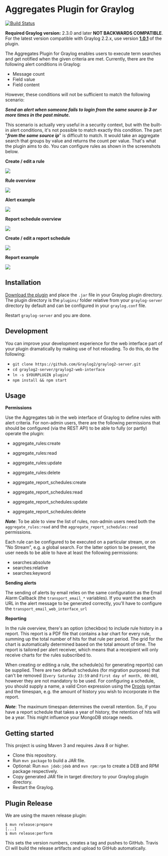 # Aggregates Plugin for Graylog

[![Build Status](https://travis-ci.org/cvtienhoven/graylog-plugin-aggregates.svg?branch=master)](https://travis-ci.org/cvtienhoven/graylog-plugin-aggregates)

**Required Graylog version:** 2.3.0 and later **NOT BACKWARDS COMPATIBLE**. For the latest version compatible with Graylog 2.2.x, use version **[1.0.1](https://github.com/cvtienhoven/graylog-plugin-aggregates/releases/tag/1.0.1)** of the plugin.


The Aggregates Plugin for Graylog enables users to execute term searches and get notified when the given criteria are met. Currently, there are the following alert conditions in Graylog:

* Message count
* Field value
* Field content

However, these conditions will not be sufficient to match the following scenario:

**_Send an alert when someone fails to login from the same source ip 3 or more times in the past minute._**

This scenario is actually very useful in a security context, but with the built-in alert conditions, it's not possible to match exactly this condition. The part "**_from the same source ip_**" is difficult to match. It would take an aggregate search that groups by value and returns the count per value. That's what the plugin aims to do. You can configure rules as shown in the screenshots below.

**Create / edit a rule**

![](https://github.com/cvtienhoven/graylog-plugin-aggregates/blob/master/images/edit_rule.png)


**Rule overview**

![](https://github.com/cvtienhoven/graylog-plugin-aggregates/blob/master/images/list.png)


**Alert example**

![](https://github.com/cvtienhoven/graylog-plugin-aggregates/blob/master/images/aggregates_alert.png)


**Report schedule overview**

![](https://github.com/cvtienhoven/graylog-plugin-aggregates/blob/master/images/schedule_list.png)


**Create / edit a report schedule**

![](https://github.com/cvtienhoven/graylog-plugin-aggregates/blob/master/images/edit_schedule.png)


**Report example**

![](https://github.com/cvtienhoven/graylog-plugin-aggregates/blob/master/images/report.png)

Installation
------------

[Download the plugin](https://github.com/cvtienhoven/graylog-plugin-aggregates/releases)
and place the `.jar` file in your Graylog plugin directory. The plugin directory
is the `plugins/` folder relative from your `graylog-server` directory by default
and can be configured in your `graylog.conf` file.

Restart `graylog-server` and you are done.

Development
-----------

You can improve your development experience for the web interface part of your plugin
dramatically by making use of hot reloading. To do this, do the following:

* `git clone https://github.com/Graylog2/graylog2-server.git`
* `cd graylog2-server/graylog2-web-interface`
* `ln -s $YOURPLUGIN plugin/`
* `npm install && npm start`

Usage
-----

**Permissions**

Use the Aggregates tab in the web interface of Graylog to define rules with alert criteria. For non-admin users, there are the following permissions that should be configured (via the REST API) to be able to fully (or partly) operate the plugin:

* aggregate_rules:create
* aggregate_rules:read
* aggregate_rules:update
* aggregate_rules:delete

* aggregate_report_schedules:create
* aggregate_report_schedules:read
* aggregate_report_schedules:update
* aggregate_report_schedules:delete

**_Note_**: To be able to view the list of rules, non-admin users need both the `aggregate_rules:read` and the `aggregate_report_schedules:read` permissions.

Each rule can be configured to be executed on a particular stream, or on "No Stream", e.g. a global search. For the latter option to be present, the user needs to be able to have at least the following permissions:

* searches:absolute
* searches:relative
* searches:keyword

**Sending alerts**

The sending of alerts by email relies on the same configuration as the Email Alarm Callback (the `transport_email_*` variables). If you want the search URL in the alert message to be generated correctly, you'll have to configure the `transport_email_web_interface_url`

**Reporting**

In the rule overview, there's an option (checkbox) to include rule history in a report. This report is a PDF file that contains a bar chart for every rule, summing up the total number of hits for that rule per period. The grid for the chart is automatically determined based on the total amount of time. The report is tailored per alert receiver, which means that a receipient will only receive charts for the rules subscribed to.

When creating or editing a rule, the schedule(s) for generating report(s) can be supplied. There are two default schedules (for migration purposes) that can't be removed (`Every Saturday 23:59` and `First day of month, 00:00`), however they are not mandatory to be used. For configuring a schedule, you should supply a name, a valid Cron expression using the [Drools](http://javadox.com/org.drools/drools-core/6.2.0.Final/org/drools/core/time/impl/CronExpression.html) syntax and the timespan, e.g. the amount of history you wish to incorporate in the report.

**_Note_**: The maximum timespan determines the overall retention. So, if you have a report schedule that takes a year of history, the retention of hits will be a year. This might influence your MongoDB storage needs.


Getting started
---------------

This project is using Maven 3 and requires Java 8 or higher.

* Clone this repository.
* Run `mvn package` to build a JAR file.
* Optional: Run `mvn jdeb:jdeb` and `mvn rpm:rpm` to create a DEB and RPM package respectively.
* Copy generated JAR file in target directory to your Graylog plugin directory.
* Restart the Graylog.

Plugin Release
--------------

We are using the maven release plugin:

```
$ mvn release:prepare
[...]
$ mvn release:perform
```

This sets the version numbers, creates a tag and pushes to GitHub. Travis CI will build the release artifacts and upload to GitHub automatically.
